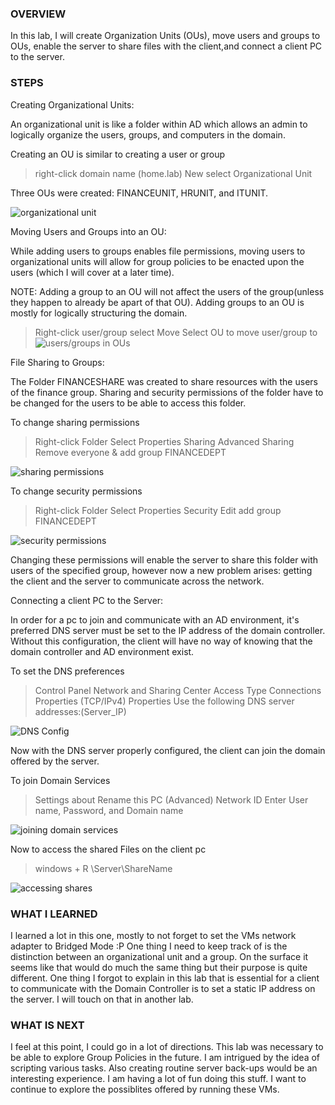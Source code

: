 ### OVERVIEW

In this lab, I will create Organization Units (OUs), move users and groups to OUs, enable the server to share files with the client,and connect a client PC to the server.

### STEPS

Creating Organizational Units:

An organizational unit is like a folder within AD which allows an admin to logically organize the users, groups, and computers in the domain.

Creating an OU is similar to creating a user or group
>right-click domain name (home.lab)
>New
>select Organizational Unit

Three OUs were created: FINANCEUNIT, HRUNIT, and ITUNIT.

![organizational unit](screenshots/15.PNG)

Moving Users and Groups into an OU:

While adding users to groups enables file permissions, moving users to organizational units will allow for group policies to be enacted upon the users (which I will cover at a later time).

NOTE: Adding a group to an OU will not affect the users of the group(unless they happen to already be apart of that OU). Adding groups to an OU is mostly for logically structuring the domain. 

>Right-click user/group
>select Move
>Select OU to move user/group to 
![users/groups in OUs](screenshots/16.PNG)

File Sharing to Groups:

The Folder FINANCESHARE was created to share resources with the users of the finance group. Sharing and security permissions of the folder have to be changed for the users to be able to access this folder.

To change sharing permissions
>Right-click Folder
>Select Properties
>Sharing
>Advanced Sharing
>Remove everyone & add group FINANCEDEPT

![sharing permissions](screenshots/19.PNG)

To change security permissions
>Right-click Folder
>Select Properties
>Security
>Edit
>add group FINANCEDEPT

![security permissions](screenshots/24.PNG)

Changing these permissions will enable the server to share this folder with users of the specified group, however now a new problem arises: getting the client and the server to communicate across the network. 

Connecting a client PC to the Server:

In order for a pc to join and communicate with an AD environment, it's preferred DNS server must be set to the IP address of the domain controller. Without this configuration, the client will have no way of knowing that the domain controller and AD environment exist. 

To set the DNS preferences
>Control Panel
>Network and Sharing Center
>Access Type Connections
>Properties
>(TCP/IPv4)
>Properties
>Use the following DNS server addresses:(Server_IP)

![DNS Config](screenshots/25.PNG)

Now with the DNS server properly configured, the client can join the domain offered by the server.

To join Domain Services
>Settings
>about
>Rename this PC (Advanced)
>Network ID
>Enter User name, Password, and Domain name

![joining domain services](screenshots/26.PNG)

Now to access the shared Files on the client pc
>windows + R
>\\Server\ShareName

![accessing shares](screenshots/27.PNG)

### WHAT I LEARNED

I learned a lot in this one, mostly to not forget to set the VMs network adapter to Bridged Mode :P One thing I need to keep track of is the distinction between an organizational unit and a group. On the surface it seems like that would do much the same thing but their purpose is quite different. One thing I forgot to explain in this lab that is essential for a client to communicate with the Domain Controller is to set a static IP address on the server. I will touch on that in another lab. 

### WHAT IS NEXT

I feel at this point, I could go in a lot of directions. This lab was necessary to be able to explore Group Policies in the future. I am intrigued by the idea of scripting various tasks. Also creating routine server back-ups would be an interesting experience. I am having a lot of fun doing this stuff. I want to continue to explore the possiblites offered by running these VMs. 